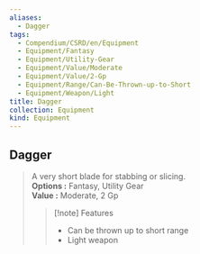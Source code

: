 ```yaml
---
aliases:
  - Dagger
tags:
  - Compendium/CSRD/en/Equipment
  - Equipment/Fantasy
  - Equipment/Utility-Gear
  - Equipment/Value/Moderate
  - Equipment/Value/2-Gp
  - Equipment/Range/Can-Be-Thrown-up-to-Short
  - Equipment/Weapon/Light
title: Dagger
collection: Equipment
kind: Equipment
---
```

## Dagger  
  
>A very short blade for stabbing or slicing.  
> **Options :** Fantasy, Utility Gear  
> **Value :** Moderate, 2 Gp  
>>[!note] Features  
>> - Can be thrown up to short range  
>> - Light weapon